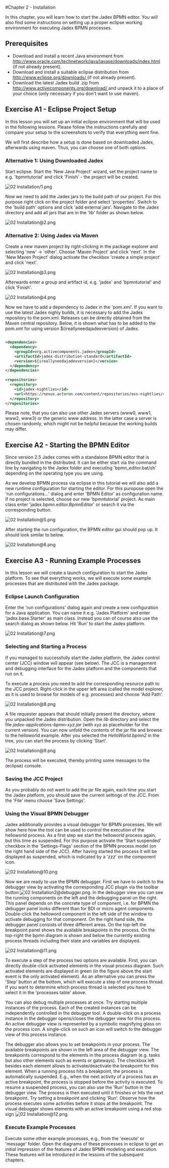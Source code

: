 #Chapter 2 - Installation

In this chapter, you will learn how to start the Jadex BPMN editor. You will also find some instructions on setting up a proper eclipse working environment for executing Jadex BPMN processes.

Prerequisites
--------------------------

-   Download and install a recent Java environment from [http://www.oracle.com/technetwork/java/javase/downloads/index.html ](http://www.oracle.com/technetwork/java/javase/downloads/index.html)  (if not already present).
-   Download and install a suitable eclipse distribution from [http://www.eclipse.org/downloads/ ](http://www.eclipse.org/downloads/)  (if not already present). 
-   Download the latest Jadex build .zip from [http://www.activecomponents.org/download/ ](http://www.activecomponents.org/download/)  and unpack it to a place of your choice (only necessary if you don't want to use maven).

Exercise A1 - Eclipse Project Setup
------------------------------------------------

In this lesson you will set up an initial eclipse environment that will be used in the following lessions. Please follow the instructions carefully and compare your setup to the screenshots to verify that everything went fine.

We will first describe how a setup is done based on downloaded Jadex, afterwards using maven. Thus, you can choose one of both options.  

### Alternative 1: Using Downloaded Jadex

Start eclipse. Start the 'New Java Project' wizard, set the project name to e.g. 'bpmntutorial' and click 'Finish' - the project will be created.

![02 Installation/1.png](02%20Installation/02%20Installation-1.png)

Now we need to add the Jadex jars to the build path of our project. For this purpose right click on the project folder and select 'properties'. Switch to the 'build path' options and click 'add external jars'. Navigate to the Jadex directory and add all jars that are in the 'lib' folder as shown below.

![02 Installation@2.png](02%20Installation/02%20Installation-2.png)


### Alternative 2: Using Jadex via Maven

Create a new maven project by right-clicking in the package explorer and selecting 'new' -&gt; 'other'. Choose 'Maven Project' and click 'next'. In the 'New Maven Project' dialog activate the checkbox 'create a simple project' and click 'next'. 

![02 Installation@3.png](02%20Installation/02%20Installation-3.png)


Afterwards enter a group and artifact id, e.g. 'jadex' and 'bpmntutorial' and click 'Finish'.

![02 Installation@4.png](02%20Installation/02%20Installation-4.png)

Now we have to add a dependency to Jadex in the 'pom.xml'. If you want to use the latest Jadex nighly builds, it is necessary to add the Jadex repository to the pom.xml. Releases can be directly obtained from the Maven central repository. Below, it is shown what has to be added to the pom.xml for using version ${ireallyneedajadexversion} of Jadex.


```xml

<dependencies>
  <dependency>
    <groupId>org.activecomponents.jadex</groupId>
    <artifactId>jadex-distribution-standard</artifactId>
    <version>${ireallyneedajadexversion}</version>
  </dependency> 
</dependencies> 
  
<repositories>
  <repository>
    <id>jadex-nightlies</id>
    <url>https://nexus.actoron.com/content/repositories/oss-nightlies/</url>
  </repository>
</repositories>

```


Please note, that you can also use other Jadex servers (www0, www1, www2, www3) or the generic www address. In the latter case a server is chosen randomly, which might not be helpful because the working builds may differ.

Exercise A2 - Starting the BPMN Editor
---------------------------------------------------

Since version 2.5 Jadex comes with a standalone BPMN editor that is directly bundled in the distributed. It can be either start via the command line by navigating to the Jadex folder and executing 'bpmn_editor.bat/sh' depending on the operating type you are using.

As we develop BPMN process via eclipse in this tutorial we will also add a new runtime configuration for starting the editor. For this puropose open the 'run configurations...' dialog and enter 'BPMN Editor' as configuration name. If no project is selected, choose our new 'bpmntutorial' project. As main class enter 'jadex.bpmn.editor.BpmnEditor' or search it via the corresponding button.

![02 Installation@5.png](02%20Installation/02%20Installation-5.png)


After starting the run configuration, the BPMN editor gui should pop up. It should look similar to below.

![02 Installation@6.png](02%20Installation/02%20Installation-6.png)



Exercise A3 - Running Example Processes
----------------------------------------------------

In this lesson we will create a launch configuration to start the Jadex platform. To see that everything works, we will execute some example processes that are distributed with the Jadex package.

### Eclipse Launch Configuration

Enter the 'run configurations' dialog again and create a new configuration for a Java application. You can name it e.g. 'Jadex Platform' and enter 'jadex.base.Starter' as main class. Instead you can of course also use the search dialog as shown below. Hit 'Run' to start the Jadex platform. 

![02 Installation@7.png](02%20Installation/02%20Installation-7.png)



### Selecting and Starting a Process

If you managed to successfully start the Jadex platform, the Jadex control center (JCC) window will appear (see below). The JCC is a management and debugging interface for the Jadex platform and the components that run on it. 

To execute a process you need to add the corresponding resource path to the JCC project. Right-click in the upper left area (called the model explorer, as it is used to browse for models of e.g. processes) and choose 'Add Path'.

![02 Installation@8.png](02%20Installation/02%20Installation-8.png)



A file requester appears that should initially present the directory, where you unpacked the Jadex distribution. Open the *lib* directory and select the file *jadex-applications-bpmn-xyz.jar* (with xyz as placeholder for the current version). You can now unfold the contents of the jar file and browse to the helloworld example. After you selected the *HelloWorld.bpmn2* in the tree, you can start the process by clicking 'Start'.

![02 Installation@9.png](02%20Installation/02%20Installation-9.png)



The process will be executed, thereby printing some messages to the (eclipse) console.

### Saving the JCC Project

As you probably do not want to add the jar file again, each time you start the Jadex platform, you should save the current settings of the JCC. From the 'File' menu choose 'Save Settings'. 

### Using the Visual BPMN Debugger

Jadex additionally provides a visual debugger for BPMN processes. We will show here how the tool can be used to control the execution of the helloworld process. As a first step we start the helloworld process again, but this time as suspended. For this purpose activate the 'Start suspended' checkbox in the 'Settings-Flags' section of the BPMN process model (on the right hand side of the JCC). After having started the process it will be displayed as suspended, which is indicated by a 'zzz' on the component icon. 

![02 Installation@10.png](02%20Installation/02%20Installation-10.png)



Now we are ready to use the BPMN debugger. First we have to switch to the debugger view by activating the corresponding JCC plugin via the toolbar button ![02 Installation2@debugger.png](debugger.png). In the debugger view you can see the running components on the left and the debugging panel on the right. This panel depends on the concrete type of component, i.e. for BPMN the debugger panel looks different than for BDI or micro agent components. Double-click the helloword component in the left side of the window to activate debugging for that component. On the right hand side, the debugger panel consists of three different areas. On the top-left the breakpoint panel shows the available breakpoints in the process. On the top-right the bpmn diagram is shown and below the currently existing process threads including their state and variables are displayed.

![02 Installation@11.png](02%20Installation/02%20Installation-11.png)



To execute a step of the process two options are available. First, you can directly double-click activated elements in the visual process diagram. Such activated elements are displayed in green (in the figure above the start event is the only activated element). As an alternative you can press the 'Step' button at the bottom, which will execute a step of one process thread. If you want to determine which process thread is selected you have to select it in the 'processes table' above.    

You can also debug multiple processes at once. Try starting multiple instances of the process. Each of the created instances can be independently controlled in the debugger tool. A double-click on a process instance in the debugger opens/closes the debugger view for this process. An active debugger view is represented by a symbolic magnifying glass on the process icon. A single-click on such an icon will switch to the debugger view of this process instance.

The debugger also allows you to set breakpoints in your process. The available breakpoints are shown in the left area of the debugger view. The breakpoints correspond to the elements in the process diagram (e.g. tasks but also other elements such as events or gateways). The checkbox left besides each element allows to activate/deactivate the breakpoint for this element. When a running process hits a breakpoint, the process is automatically suspended. E.g., when the next activity of a process has an active breakpoint, the process is stopped before the activity is executed. To resume a suspended process, you can also use the 'Run' button in the debugger view. The process is then executed until it finishes or hits the next breakpoint. Try setting a breakpoint and clicking 'Run'. Observe how the process executes some activities before it stops at the breakpoint. The visual debugger shows elements with an active breakpoint using a red stop sign ![02 Installation@12.png](02%20Installation/02%20Installation-12.png).

### Execute Example Processes

Execute some other example processes, e.g., from the 'execute' or 'message' folder. Open the diagrams of these processes in eclipse to get an initial impression of the features of Jadex BPMN modeling and execution. These features will be introduced in the lessons of the subsequent chapters.
